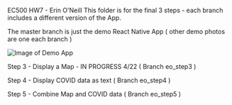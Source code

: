 EC500 HW7 - Erin O'Neill
This folder is for the final 3 steps - each branch includes a different version of the App.  

The master branch is just the demo React Native App ( other demo photos are one each branch ) 

![Image of Demo App](https://lh3.googleusercontent.com/RHYTwT6vtaD2KtmeCZ7W90eGXoybrcBRbbta8ge8Y48sEHS0S3Jy08dgsysqPTX388wEFJfWUPmQbXzoRxQfolvD_9_pzKrbY6_eD0mYF8dMVBI1psQC28_fx-5zd3CV44vFcwoAWg8Y7TWuZQnSe9HOoMAtvt5hm3wUN0wOZdCEest3rYhaUTGdD-N9HHOd7PPOjvzqDOXDRNck9QooVeDo6yIxvczvR36x3l6VDfezpB0mJ9zXaXt42CnmWv0Snxto95e9SiYaB7D6Fl3R0DoaKNcwOLBlJQr9hG3qxDZ-qqjBWM2Heg2fhD1rEePdcBeSaaT3sN2Ewqzfl4ey2copJR216yRE6ecCcXKcZFCEGls9ikG0wXw97I7QS-XH9K0Ok3spiErScsOQdk7rdq344Gnh1R-mY0L7I4tv97Zc03DC7qYIE9LdBlSO_8mEO0uiYg2PRl7kf9JhyUT5SiYFjAqMAsHqNb9MEsYydV2BDV5QJhJN7wQlf-N76dbtq5E10pyQBMbK3IUdcz8ZgEzwWvwynSlgiLanirY8-3iA5XM_tOOmmMZhhrLnaFjS9AzEOqVaprZHV55VblwfGR9hrlGI04hpnPjuLO2itz_rj7ienEQpcM4D3kGerJ74p8VFEyRWQAwH8K0VYU69wrgCi9vik2yCONikzfE2X7ZX-nKhwAg7WGyy2DRxYdW8AtyON_Y44Ym3Nqq1voc90Yj0igIBAz8jWotI9cy9QeHMChb0d1yvt_Q=w526-h935-no)

Step 3 - Display a Map - IN PROGRESS 4/22 ( Branch eo_step3 )

Step 4 - Display COVID data as text ( Branch eo_step4 )

Step 5 - Combine Map and COVID data ( Branch eo_step5 )
